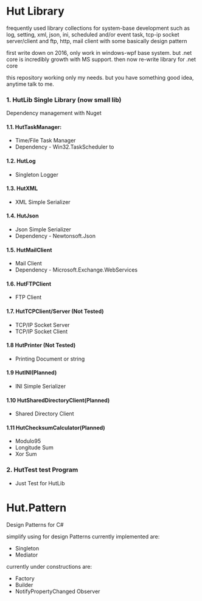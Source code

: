 Hut Library
===========

frequently used library collections for system-base development 
such as log, setting, xml, json, ini, scheduled and/or event task,
tcp-ip socket server/client and ftp, http, mail client
with some basically design pattern

first write down on 2016, only work in windows-wpf base system.
but .net core is incredibly growth with MS support.
then now re-write library for .net core

this repository working only my needs. 
but you have something good idea, anytime talk to me.

### 1. HutLib Single Library (now small lib)

Dependency management with Nuget

#### 1.1. HutTaskManager:
* Time/File Task Manager
* Dependency - Win32.TaskScheduler to

#### 1.2. HutLog
* Singleton Logger

#### 1.3. HutXML
* XML Simple Serializer

#### 1.4. HutJson
* Json Simple Serializer
* Dependency - Newtonsoft.Json

#### 1.5. HutMailClient
* Mail Client
* Dependency - Microsoft.Exchange.WebServices

#### 1.6. HutFTPClient
* FTP Client

#### 1.7. HutTCPClient/Server (Not Tested)
* TCP/IP Socket Server
* TCP/IP Socket Client

#### 1.8 HutPrinter (Not Tested)
* Printing Document or string

#### 1.9 HutINI(Planned)
* INI Simple Serializer

#### 1.10 HutSharedDirectoryClient(Planned)
* Shared Directory Client

#### 1.11 HutChecksumCalculator(Planned)
* Modulo95
* Longitude Sum
* Xor Sum

### 2. HutTest test Program
* Just Test for HutLib


# Hut.Pattern
Design Patterns for C#

simplify using for design Patterns
currently implemented are:
 * Singleton
 * Mediator

currently under constructions are:
 * Factory
 * Builder
 * NotifyPropertyChanged Observer
